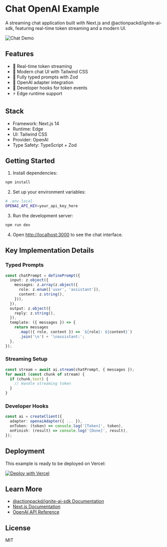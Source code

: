# Chat OpenAI Example

A streaming chat application built with Next.js and @actionpackd/ignite-ai-sdk, featuring real-time token streaming and a modern UI.

![Chat Demo](./public/chat-demo.gif)

## Features

- 🌊 Real-time token streaming
- 💬 Modern chat UI with Tailwind CSS
- 🎯 Fully typed prompts with Zod
- 🔌 OpenAI adapter integration
- 🎣 Developer hooks for token events
- ⚡ Edge runtime support

## Stack

- Framework: Next.js 14
- Runtime: Edge
- UI: Tailwind CSS
- Provider: OpenAI
- Type Safety: TypeScript + Zod

## Getting Started

1. Install dependencies:
```bash
npm install
```

2. Set up your environment variables:
```bash
# .env.local
OPENAI_API_KEY=your_api_key_here
```

3. Run the development server:
```bash
npm run dev
```

4. Open [http://localhost:3000](http://localhost:3000) to see the chat interface.

## Key Implementation Details

### Typed Prompts
```typescript
const chatPrompt = definePrompt({
  input: z.object({
    messages: z.array(z.object({
      role: z.enum(['user', 'assistant']),
      content: z.string(),
    })),
  }),
  output: z.object({
    reply: z.string(),
  }),
  template: ({ messages }) => {
    return messages
      .map(({ role, content }) => `${role}: ${content}`)
      .join('\n') + '\nassistant:';
  },
});
```

### Streaming Setup
```typescript
const stream = await ai.stream(chatPrompt, { messages });
for await (const chunk of stream) {
  if (chunk.text) {
    // Handle streaming token
  }
}
```

### Developer Hooks
```typescript
const ai = createClient({
  adapter: openaiAdapter({ ... }),
  onToken: (token) => console.log('[Token]', token),
  onFinish: (result) => console.log('[Done]', result),
});
```

## Deployment

This example is ready to be deployed on Vercel:

[![Deploy with Vercel](https://vercel.com/button)](https://vercel.com/new/clone?repository-url=https://github.com/ActionpackdHQ/Ignite-AI-SDK/tree/main/examples/chat-openai)

## Learn More

- [@actionpackd/ignite-ai-sdk Documentation](https://github.com/ActionpackdHQ/Ignite-AI-SDK)
- [Next.js Documentation](https://nextjs.org/docs)
- [OpenAI API Reference](https://platform.openai.com/docs/api-reference)

## License

MIT
